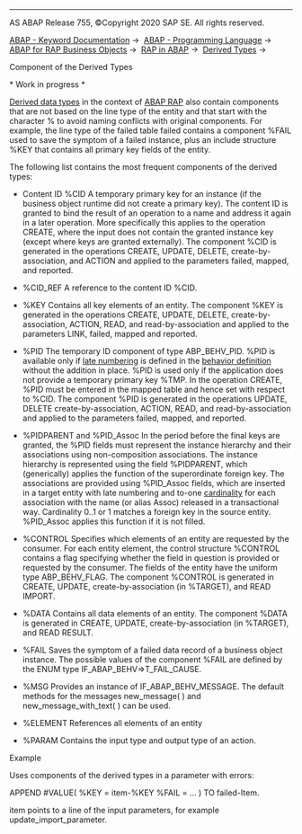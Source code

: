   

* * *

AS ABAP Release 755, ©Copyright 2020 SAP SE. All rights reserved.

[ABAP - Keyword Documentation](javascript:call_link\('abenabap.htm'\)) →  [ABAP - Programming Language](javascript:call_link\('abenabap_reference.htm'\)) →  [ABAP for RAP Business Objects](javascript:call_link\('abenabap_business_objects.htm'\)) →  [RAP in ABAP](javascript:call_link\('abenrestful_abap_programming.htm'\)) →  [Derived Types](javascript:call_link\('abenrpm_derived_types.htm'\)) → 

Component of the Derived Types

\* Work in progress \*

[Derived data types](javascript:call_link\('abenrpm_derived_types.htm'\)) in the context of [ABAP RAP](javascript:call_link\('abenabap_rap_glosry.htm'\) "Glossary Entry") also contain components that are not based on the line type of the entity and that start with the character % to avoid naming conflicts with original components. For example, the line type of the failed table failed contains a component %FAIL used to save the symptom of a failed instance, plus an include structure %KEY that contains all primary key fields of the entity.

The following list contains the most frequent components of the derived types:

-   Content ID %CID
    A temporary primary key for an instance (if the business object runtime did not create a primary key).
    The content ID is granted to bind the result of an operation to a name and address it again in a later operation. More specifically this applies to the operation CREATE, where the input does not contain the granted instance key (except where keys are granted externally). The component %CID is generated in the operations CREATE, UPDATE, DELETE, create-by-association, and ACTION and applied to the parameters failed, mapped, and reported.

-   %CID\_REF
    A reference to the content ID %CID.

-   %KEY
    Contains all key elements of an entity.
    The component %KEY is generated in the operations CREATE, UPDATE, DELETE, create-by-association, ACTION, READ, and read-by-association and applied to the parameters LINK, failed, mapped and reported.

-   %PID
    The temporary ID component of type ABP\_BEHV\_PID.
    %PID is available only if [late numbering](javascript:call_link\('abenbdl_late_numbering.htm'\)) is defined in the [behavior definition](javascript:call_link\('abencds_behavior_definition_glosry.htm'\) "Glossary Entry") without the addition in place. %PID is used only if the application does not provide a temporary primary key %TMP. In the operation CREATE, %PID must be entered in the mapped table and hence set with respect to %CID.
    The component %PID is generated in the operations UPDATE, DELETE create-by-association, ACTION, READ, and read-by-association and applied to the parameters failed, mapped, and reported.

-   %PIDPARENT and %PID\_Assoc
    In the period before the final keys are granted, the %PID fields must represent the instance hierarchy and their associations using non-composition associations. The instance hierarchy is represented using the field %PIDPARENT, which (generically) applies the function of the superordinate foreign key. The associations are provided using %PID\_Assoc fields, which are inserted in a target entity with late numbering and to-one [cardinality](javascript:call_link\('abencardinality_glosry.htm'\) "Glossary Entry") for each association with the name (or alias Assoc) released in a transactional way. Cardinality 0..1 or 1 matches a foreign key in the source entity. %PID\_Assoc applies this function if it is not filled.

-   %CONTROL
    Specifies which elements of an entity are requested by the consumer.
    For each entity element, the control structure %CONTROL contains a flag specifying whether the field in question is provided or requested by the consumer. The fields of the entity have the uniform type ABP\_BEHV\_FLAG.
    The component %CONTROL is generated in CREATE, UPDATE, create-by-association (in %TARGET), and READ IMPORT.

-   %DATA
    Contains all data elements of an entity.
    The component %DATA is generated in CREATE, UPDATE, create-by-association (in %TARGET), and READ RESULT.

-   %FAIL
    Saves the symptom of a failed data record of a business object instance. The possible values of the component %FAIL are defined by the ENUM type IF\_ABAP\_BEHV=>T\_FAIL\_CAUSE.

-   %MSG
    Provides an instance of IF\_ABAP\_BEHV\_MESSAGE. The default methods for the messages new\_message( ) and new\_message\_with\_text( ) can be used.

-   %ELEMENT
    References all elements of an entity

-   %PARAM
    Contains the input type and output type of an action.

Example

Uses components of the derived types in a parameter with errors:

APPEND #VALUE( %KEY = item-%KEY %FAIL = ... ) TO failed-Item.

item points to a line of the input parameters, for example update\_import\_parameter.